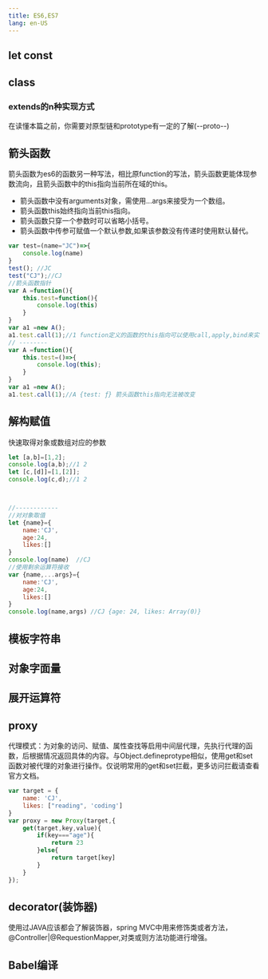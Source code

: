 ```yaml
---
title: ES6,ES7
lang: en-US
---
```

## let const

## class
### extends的n种实现方式
在读懂本篇之前，你需要对原型链和prototype有一定的了解(--proto--)

## 箭头函数
箭头函数为es6的函数另一种写法，相比原function的写法，箭头函数更能体现参数流向，且箭头函数中的this指向当前所在域的this。
* 箭头函数中没有arguments对象，需使用...args来接受为一个数组。
* 箭头函数this始终指向当前this指向。
* 箭头函数只穿一个参数时可以省略小括号。
* 箭头函数中传参可赋值一个默认参数,如果该参数没有传递时使用默认替代。
```js
var test=(name="JC")=>{
    console.log(name)
}
test(); //JC
test("CJ");//CJ
//箭头函数指针
var A =function(){
    this.test=function(){
        console.log(this)
    }
}
var a1 =new A();
a1.test.call(1);//1 function定义的函数的this指向可以使用call,apply,bind来实现
// --------
var A =function(){
    this.test=()=>{
        console.log(this);
    }
}
var a1 =new A();
a1.test.call(1);//A {test: ƒ} 箭头函数this指向无法被改变

```
## 解构赋值
快速取得对象或数组对应的参数
```js
let [a,b]=[1,2];
console.log(a,b);//1 2
let [c,[d]]=[1,[2]];
console.log(c,d);//1 2



//------------
//对对象取值
let {name}={
    name:'CJ',
    age:24,
    likes:[]
}
console.log(name)  //CJ
//使用剩余运算符接收
var {name,...args}={
    name:'CJ',
    age:24,
    likes:[]
}
console.log(name,args) //CJ {age: 24, likes: Array(0)}
```
## 模板字符串
## 对象字面量
## 展开运算符
## proxy
代理模式：为对象的访问、赋值、属性查找等启用中间层代理，先执行代理的函数，后根据情况返回具体的内容。与Object.defineprotype相似，使用get和set函数对被代理的对象进行操作。仅说明常用的get和set拦截，更多访问拦截请查看官方文档。
```js
var target = {
    name: 'CJ',
    likes: ["reading", 'coding']
}
var proxy = new Proxy(target,{
    get(target,key,value){
        if(key==="age"){
            return 23
        }else{
            return target[key]
        }
    }
});

```
## decorator(装饰器)
使用过JAVA应该都会了解装饰器，spring MVC中用来修饰类或者方法，@Controller|@RequestionMapper,对类或则方法功能进行增强。
## Babel编译
